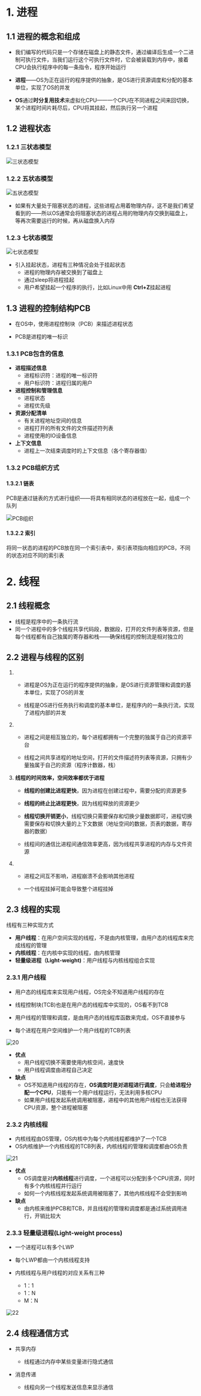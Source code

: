 # 1. 进程

## 1.1 进程的概念和组成

* 我们编写的代码只是一个存储在磁盘上的静态文件，通过编译后生成一个二进制可执行文件，当我们运行这个可执行文件时，它会被装载到内存中，接着CPU会执行程序中的每一条指令，程序开始运行

* **进程**——OS为正在运行的程序提供的抽象，是OS进行资源调度和分配的基本单位，实现了OS的并发

* **OS**通过**时分复用技术**来虚拟化CPU——一个CPU在不同进程之间来回切换，某个进程时间片耗尽后，CPU将其挂起，然后执行另一个进程

## 1.2 进程状态

### 1.2.1 三状态模型

![三状态模型](../p/三状态模型.png)

### 1.2.2 五状态模型

![五状态模型](../p/五状态模型.png)

* 如果有大量处于阻塞状态的进程，这些进程占用着物理内存，这不是我们希望看到的——所以OS通常会将阻塞状态的进程占用的物理内存交换到磁盘上，等再次需要运行的时候，再从磁盘换入内存

### 1.2.3 七状态模型

![七状态模型](../p/七状态模型.png)

* 引入挂起状态，进程有三种情况会处于挂起状态
  * 进程的物理内存被交换到了磁盘上
  * 通过sleep将进程挂起
  * 用户希望挂起一个程序的执行，比如Linux中用 **Ctrl+Z**挂起进程

## 1.3 进程的控制结构PCB

* 在OS中，使用进程控制块（PCB）来描述进程状态

* PCB是进程的唯一标识

### 1.3.1 PCB包含的信息

* **进程描述信息**
  * 进程标识符：进程的唯一标识符
  * 用户标识符：进程归属的用户
* **进程控制和管理信息**
  * 进程状态
  * 进程优先级
* **资源分配清单**
  * 有关进程地址空间的信息
  * 进程打开的所有文件的文件描述符列表
  * 进程使用的IO设备信息
* **上下文信息**
  * 进程上一次结束调度时的上下文信息（各个寄存器值）

### 1.3.2 PCB组织方式

#### 1.3.2.1 链表

PCB是通过链表的方式进行组织——将具有相同状态的进程放在一起，组成一个队列

![PCB组织](../p/PCB组织.png)

#### 1.3.2.2 索引

将同一状态的进程的PCB放在同一个索引表中，索引表项指向相应的PCB，不同的状态对应不同的索引表

# 2. 线程

## 2.1 线程概念

* 线程是程序中的一条执行流
* 同一个进程中的多个线程共享代码段，数据段，打开的文件列表等资源，但是每个线程都有自己独属的寄存器和栈——确保线程的控制流是相对独立的

## 2.2 进程与线程的区别

1. - 进程是OS为正在运行的程序提供的抽象，是OS进行资源管理和调度的基本单位，实现了OS的并发
   
   - 线程是OS进行任务执行和调度的基本单位，是程序内的一条执行流，实现了进程内部的并发

2. * 进程之间是相互独立的，每个进程都拥有一个完整的独属于自己的资源平台
   
   * 线程之间共享进程的地址空间，打开的文件描述符列表等资源，只拥有少量独属于自己的资源（程序计数器，栈）

3. **线程的时间效率，空间效率都优于进程**
   
   * **线程的创建比进程更快**，因为进程在创建过程中，需要分配的资源更多
   
   * **线程的终止比进程更快**，因为线程释放的资源更少
   
   * **线程切换开销更小**，线程切换只需要保存和切换少量数据即可，进程切换需要保存和切换大量的上下文数据（地址空间的数据，页表的数据，寄存器的数据）
   
   * 线程间的通信比进程间通信效率更高，因为线程共享进程的内存与文件资源

4. * 进程之间互不影响，进程崩溃不会影响其他进程
   
   * 一个线程挂掉可能会导致整个进程挂掉

## 2.3 线程的实现

线程有三种实现方式

* **用户线程**：在用户空间实现的线程，不是由内核管理，由用户态的线程库来完成线程的管理
* **内核线程**：在内核中实现的线程，由内核管理
* **轻量级进程（Light-weight)**：用户线程与内核线程组合实现

### 2.3.1 用户线程

* 用户态的线程库来实现用户线程，OS完全不知道用户线程的存在

* 线程控制块(TCB)也是在用户态的线程库中实现的，OS看不到TCB

* 用户线程的管理和调度，是由用户态的线程库函数来完成，OS不直接参与

* 每个进程在用户空间维护一个用户线程的TCB列表

![20](../p/20.png)

* **优点**
  * 用户线程切换不需要使用内核空间，速度快
  * 用户线程调度由进程自己决定
* **缺点**
  * OS不知道用户线程的存在，**OS调度时是对进程进行调度**，只会**给进程分配一个CPU**，只能有一个用户线程运行，无法利用多核CPU
  * 如果用户线程发起系统调用被阻塞，进程中的其他用户线程也无法获得CPU资源，整个进程被阻塞

### 2.3.2 内核线程

* 内核线程由OS管理，OS内核中为每个内核线程都维护了一个TCB
* OS内核维护一个内核线程的TCB列表，内核线程的管理和调度都由OS负责

![21](../p/21.png)

* **优点**
  * OS调度是对**内核线程**进行调度，一个进程可以分配到多个CPU资源，同时有多个内核线程并行运行
  * 如何一个内核线程发起系统调用被阻塞了，其他内核线程不会受到影响
* **缺点**
  * 由内核来维护PCB和TCB，并且线程的管理和调度都是通过系统调用进行，开销比较大

### 2.3.3 轻量级进程(Light-weight process)

* 一个进程可以有多个LWP

* 每个LWP都由一个内核线程支持

* 内核线程与用户线程的对应关系有三种
  
  * 1：1
  * 1：N
  * M：N

![22](../p/22.png)

## 2.4 线程通信方式

* 共享内存
  
  * 线程通过内存中某些变量进行隐式通信

* 消息传递
  
  * 线程向另一个线程发送信息来显示通信
